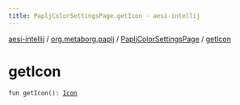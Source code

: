 ```yaml
---
title: PapljColorSettingsPage.getIcon - aesi-intellij
---
```


[aesi-intellij](../../index.html) / [org.metaborg.paplj](../index.html) / [PapljColorSettingsPage](index.html) / [getIcon](.)

# getIcon

`fun getIcon(): `[`Icon`](http://docs.oracle.com/javase/6/docs/api/javax/swing/Icon.html)